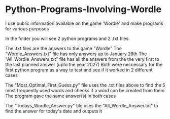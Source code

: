 # Python-Programs-Involving-Wordle
I use public information available on the game 'Wordle' and make programs for various purposes

In the folder you will see 2 python programs and 2 .txt files

The .txt files are the answers to the game "Wordle"
The "Wordle_Answers.txt" file has only answers up to January 28th
The "All_Wordle_Answers.txt" file has all the answers from the the very first to the last planned answer (upto the year 2027)
Both were neccessary for the first python program as a way to test and see if it worked in 2 different cases

The "Most_Optimal_First_Guess.py" file uses the .txt files above to find the 5 most frequently used words and checks if a word can be created from them
The program gave the same answer(s) in both cases

The "Todays_Wordle_Answer.py" file uses the "All_Wordle_Answer.txt" to find the answer for today's date and outputs it
